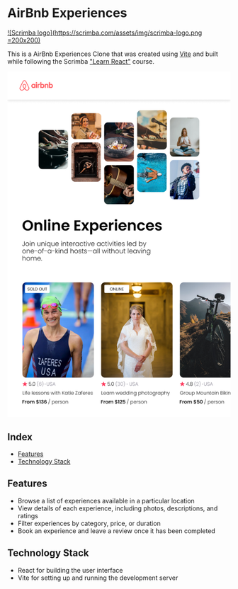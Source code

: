 # AirBnb Experiences

[![Scrimba logo](https://scrimba.com/assets/img/scrimba-logo.png =200x200)](https://scrimba.com/learn/learnreact)

This is a AirBnb Experiences Clone that was created using [Vite](https://github.com/vitejs/vite) and built while following the Scrimba ["Learn React"](https://scrimba.com/learn/learnreact) course.

![AirBnb clone design file](./assets/AirBnb%20Experiences.png)

## Index

- [Features](#features)
- [Technology Stack](#technology-stack)

## Features

- Browse a list of experiences available in a particular location
- View details of each experience, including photos, descriptions, and ratings
- Filter experiences by category, price, or duration
- Book an experience and leave a review once it has been completed

## Technology Stack

- React for building the user interface
- Vite for setting up and running the development server
